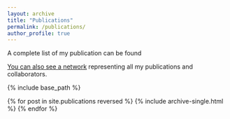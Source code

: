 ```yaml
---
layout: archive
title: "Publications"
permalink: /publications/
author_profile: true
---
```

<p> A complete list of my publication can be found <u><a href="https://scholar.google.it/citations?user=oorpe-wAAAAJ&hl=it" here </a></u>
  
<p>You can also see a <u><a href="/publications/collab_network.html">network</a></u> representing all my publications and collaborators.</p>

<!--{% if author.googlescholar %}
  You can also find my articles on <u><a href="{{author.googlescholar}}">my Google Scholar profile</a>.</u>
{% endif %}-->

{% include base_path %}

{% for post in site.publications reversed %}
  {% include archive-single.html %}
{% endfor %}
